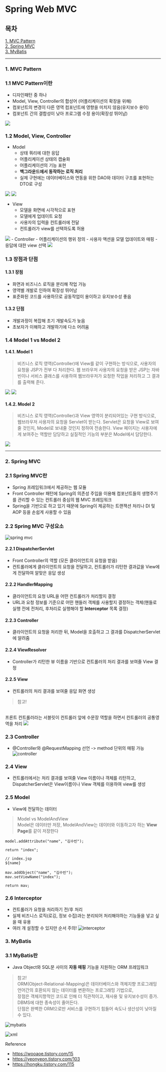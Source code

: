 # Spring Web MVC

## 목차
[1. MVC Pattern](#1-mvc-pattern)<br>
[2. Spring MVC](#2-spring-mvc)<br>
[3. MyBatis](#3-mybatis)<br>
<hr/>

### 1. MVC Pattern
### 1.1 **MVC Pattern**이란
* 디자인패턴 중 하나
* Model, View, Controller의 합성어 (어플리케이션의 확장을 위해)
* 컴포넌트의 변경이 다른 영역 컴포넌트에 영향을 미치지 않음(유지보수 용이)
* 컴포넌트 간의 결합성이 낮아 프로그램 수정 용이(확장성 뛰어남)
<img src="https://mblogthumb-phinf.pstatic.net/MjAxNzAzMjVfMjUw/MDAxNDkwNDM4NzI4MTIy.4ZtITJJKJW_Nj1gKST0BhKMAzqmMaYIj9PobYJMFD4Ig.xTHT-0qyRKXsA4nZ2xKPNeCxeU2-tLIc-4oyrWq5WBgg.PNG.jhc9639/mvc_role_diagram.png?type=w800">

### 1.2 Model, View, Controller
- Model
  - 상태 쿼리에 대한 응답
  - 어플리케이션 상태의 캡슐화
  - 어플리케이션의 기능 표현
  - **백그라운드에서 동작하는 로직 처리**
  - 실제 구현에는 데이터베이스와 연동을 위한 DAO와 데이터 구조를 표현하는 DTO로 구성
<img src="https://user-images.githubusercontent.com/69454805/123514459-1e9aca80-d6ce-11eb-978f-5bc3e007e69c.PNG">
<img src="https://user-images.githubusercontent.com/69454805/123514819-bd73f680-d6cf-11eb-96c5-58320b8e2781.PNG">

- View
  - 모델을 화면에 시각적으로 표현
  - 모델에게 업데이트 요청
  - 사용자의 입력을 컨트롤러에 전달
  - 컨트롤러가 view를 선택하도록 허용
<img src="https://user-images.githubusercontent.com/69454805/123514932-4f7bff00-d6d0-11eb-9990-fb0498f5e5fd.PNG">
- Controller
  - 어플리케이션의 행위 정의
  - 사용자 액션을 모델 업데이트와 매핑
  - 응답에 대한 view 선택
  <img src="https://user-images.githubusercontent.com/69454805/123514977-9669f480-d6d0-11eb-8cc6-165f30480160.PNG">

### 1.3 장점과 단점
#### 1.3.1 장점
- 화면과 비즈니스 로직을 분리해 작업 가능
- 영역별 개발로 인하여 확장성 뛰어남
- 표준화된 코드를 사용하므로 공동작업이 용이하고 유지보수성 좋음
  
#### 1.3.2 단점
- 개발과정이 복잡해 초기 개발속도가 늦음
- 초보자가 이해하고 개발하기에 다소 어려움

### 1.4 Model 1 vs Model 2
#### 1.4.1. Model 1
> 비즈니스 로직 영역(Controller)에 View를 같이 구현하는 방식으로, 사용자의 요청을 JSP가 전부 다 처리한다. 웹 브라우저 사용자의 요청을 받은 JSP는 자바빈이나 서비스 클래스를 사용하여 웹브라우저가 요청한 작업을 처리하고 그 결과를 출력해 준다.
> 
<img src="https://img1.daumcdn.net/thumb/R1280x0/?scode=mtistory2&fname=https%3A%2F%2Fblog.kakaocdn.net%2Fdn%2F6SIUm%2FbtqzYCsgeQE%2FIYkMcagYXWwMf7NSbRFJu0%2Fimg.png">
<img src="https://user-images.githubusercontent.com/69454805/123515634-25780c00-d6d3-11eb-900d-e1753c03df4b.PNG">

#### 1.4.2. Model 2
> 비즈니스 로직 영역(Controller)과 View 영역이 분리되어있는 구현 방식으로, 웹브라우저 사용자의 요청을 Servlet이 받는다. Servlet은 요청을 View로 보여줄 것인지, Model로 보내줄 것인지 정하여 전송한다. View 페이지는 사용자에게 보여주는 역할만 담당하고 실질적인 기능의 부분은 Model에서 담당한다.

<img src="https://user-images.githubusercontent.com/69454805/123515703-70921f00-d6d3-11eb-9e33-0f262ba26ece.PNG">

<hr>

### 2. Spring MVC
### 2.1 Spring MVC란
* Spring 프레임워크에서 제공하는 웹 모듈
* Front Controller 패턴에 Spring의 의존성 주입을 이용해 컴포넌트들의 생명주기를 관리할 수 있는 컨트롤러 중심의 웹 MVC 프레임워크
* Spring을 기반으로 하고 있기 때문에 Spring이 제공하는 트랜잭션 처리나 DI 및 AOP 등을 손쉽게 사용할 수 있음

### 2.2 Spring MVC 구성요소
![spring mvc](https://user-images.githubusercontent.com/69454805/123517843-3f6b1c00-d6de-11eb-9ade-c665c66b8ba7.PNG)
#### 2.2.1 **DispatcherServlet**
- Front Controller의 역할 (모든 클라이언트의 요청을 받음)
- 컨트롤러에게 클라이언트의 요청을 전달하고, 컨트롤러가 리턴한 결과값을 View에게 전달하여 알맞은 응답 생성
#### 2.2.2 HandlerMapping
- 클라이언트의 요청 URL을 어떤 컨트롤러가 처리할지 결정
- URL과 요청 정보를 기준으로 어떤 핸들러 객체를 사용할지 결정하는 객체(핸들로 실행 전에 전처리, 후처리로 실행해야 할 **Interceptor** 목록 결정)
#### 2.2.3 Controller
- 클라이언트의 요청을 처리한 뒤, Model을 호출하고 그 결과를 DispatcherServlet에 알려줌
#### 2.2.4 ViewResolver
- Controller가 리턴한 뷰 이름을 기반으로 컨트롤러의 처리 결과를 보여줄 View 결정
#### 2.2.5 View
- 컨트롤러의 처리 결과를 보여줄 응답 화면 생성
  
> 참고!
<br>
프론트 컨트롤러라는 서블릿이 컨트롤러 앞에 수문장 역할을 하면서 컨트롤러의 공통영역을 처리
<img src="https://user-images.githubusercontent.com/69454805/123517798-f61acc80-d6dd-11eb-914a-d7f4d4050235.PNG">

### 2.3 Controller
- @Controller와 @RequestMapping 선언 -> method 단위의 매핑 가능
![controller](https://user-images.githubusercontent.com/69454805/123518690-ff0d9d00-d6e1-11eb-9815-c841340c4ba1.PNG)

### 2.4 View
- 컨트롤러에서는 처리 결과를 보여줄 View 이름이나 객체를 리턴하고, DispatcherServlet은 View이름이나 View 객체를 이용하여 view를 생성

### 2.5 Model
- View에 전달하는 데이터
> Model vs ModelAndView
> <br>
Model은 데이터만 저장, ModelAndView는 데이터와 이동하고자 하는 **View Page**를 같이 저장한다

```
model.addAttribute("name", "김수빈");

return "index";

// index.jsp
${name}
```

```
mav.addObject("name", "김수빈");
mav.setViewName("index");

return mav;
```

### 2.6 Interceptor
- 컨트롤러가 요청을 처리하기 전/후 처리
- 실제 비즈니스 로직(로깅, 정보 수집)과는 분리되어 처리해야하는 기능들을 넣고 싶을 때 유용
- 여러 개 설정할 수 있지만 순서 주의!
![interceptor](https://user-images.githubusercontent.com/69454805/123533941-5cdacd00-d754-11eb-87d8-3fba2d6b968d.PNG)

### 3. MyBatis
### 3.1 MyBatis란
- Java Object와 SQL문 사이의 **자동 매핑** 기능을 지원하는 ORM 프레임워크

>참고! <br>
> ORM(Object-Relational-Mapping)은 데이터베이스와 객체지향 프로그래밍 언어간의 호환되지 않는 데이터를 변환하는 프로그래밍 기법으로, <br>
> 장점은 객체지향적인 코드로 인해 더 직관적이고, 재사용 및 유지보수성이 증가. DBMS에 대한 종속성이 줄어든다.<br>
> 단점은 완벽한 ORM으로만 서비스를 구현하기 힘들어 속도나 생산성이 낮아질 수 있다.

![mybatis](https://user-images.githubusercontent.com/69454805/123535781-1770cc80-d761-11eb-93cd-8075644bebab.PNG)

![xml](https://user-images.githubusercontent.com/69454805/123535825-7d5d5400-d761-11eb-9bd5-dd16fa5c756f.PNG)


Reference
- https://wooaoe.tistory.com/15
- https://yeonyeon.tistory.com/103
- https://hongku.tistory.com/115